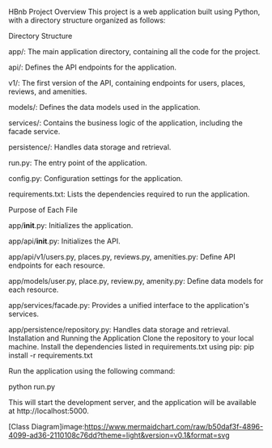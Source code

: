 HBnb Project Overview
This project is a web application built using Python, with a directory structure organized as follows:

Directory Structure

app/: The main application directory, containing all the code for the project.

api/: Defines the API endpoints for the application.

v1/: The first version of the API, containing endpoints for users, places, reviews, and amenities.

models/: Defines the data models used in the application.

services/: Contains the business logic of the application, including the facade service.

persistence/: Handles data storage and retrieval.

run.py: The entry point of the application.

config.py: Configuration settings for the application.

requirements.txt: Lists the dependencies required to run the application.

Purpose of Each File

app/__init__.py: Initializes the application.

app/api/__init__.py: Initializes the API.

app/api/v1/users.py, places.py, reviews.py, amenities.py: Define API endpoints for each resource.

app/models/user.py, place.py, review.py, amenity.py: Define data models for each resource.

app/services/facade.py: Provides a unified interface to the application's services.

app/persistence/repository.py: Handles data storage and retrieval.
Installation and Running the Application
Clone the repository to your local machine.
Install the dependencies listed in requirements.txt using pip:
pip install -r requirements.txt

Run the application using the following command:

python run.py

This will start the development server, and the application will be available at http://localhost:5000.

[Class Diagram]image:https://www.mermaidchart.com/raw/b50daf3f-4896-4099-ad36-2110108c76dd?theme=light&version=v0.1&format=svg